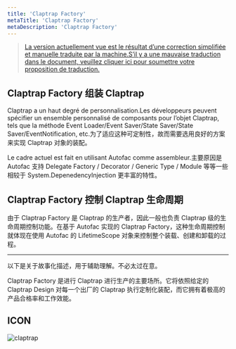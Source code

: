 ```yaml
---
title: 'Claptrap Factory'
metaTitle: 'Claptrap Factory'
metaDescription: 'Claptrap Factory'
---
```


> [La version actuellement vue est le résultat d’une correction simplifiée et manuelle traduite par la machine.S’il y a une mauvaise traduction dans le document, veuillez cliquer ici pour soumettre votre proposition de traduction.](https://crwd.in/newbeclaptrap)

## Claptrap Factory 组装 Claptrap

Claptrap a un haut degré de personnalisation.Les développeurs peuvent spécifier un ensemble personnalisé de composants pour l’objet Claptrap, tels que la méthode Event Loader/Event Saver/State Saver/State Saver/EventNotification, etc.为了适应这种可定制性，故而需要选用良好的方案来实现 Claptrap 对象的装配。

Le cadre actuel est fait en utilisant Autofac comme assembleur.主要原因是 Autofac 支持 Delegate Factory / Decorator / Generic Type / Module 等等一些相较于 System.DepenedencyInjection 更丰富的特性。

## Claptrap Factory 控制 Claptrap 生命周期

由于 Claptrap Factory 是 Claptrap 的生产者，因此一般也负责 Claptrap 级的生命周期控制功能。在基于 Autofac 实现的 Claptrap Factory，这种生命周期控制就体现在使用 Autofac 的 LifetimeScope 对象来控制整个装载、创建和卸载的过程。

---

以下是关于故事化描述，用于辅助理解。不必太过在意。

Claptrap Factory 是进行 Claptrap 进行生产的主要场所。它将依照给定的 Claptrap Design 对每一个出厂的 Claptrap 执行定制化装配，而它拥有着极高的产品合格率和工作效能。

## ICON

![claptrap](/images/claptrap_icons/claptrap_factory.svg)
